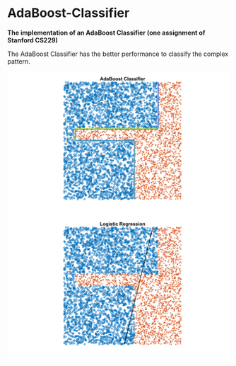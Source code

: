 # AdaBoost-Classifier

**The implementation of an AdaBoost Classifier (one assignment of Stanford CS229)**

The AdaBoost Classifier has the better performance to classify the complex pattern.

![alt](https://github.com/hsihsun/AdaBoost-Classifier/blob/master/Result/AdaBoost_Classifier.png) ![alt](https://github.com/hsihsun/AdaBoost-Classifier/blob/master/Result/Logistic_Regression.png)

